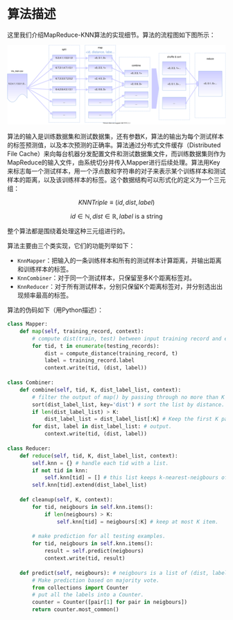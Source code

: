 # 算法描述

这里我们介绍MapReduce-KNN算法的实现细节。算法的流程图如下图所示：

![](../figure/algorithm.drawio.svg)

算法的输入是训练数据集和测试数据集，还有参数K，算法的输出为每个测试样本的标签预测值，以及本次预测的正确率。算法通过分布式文件缓存（Distributed File Cache）来向每台机器分发配置文件和测试数据集文件，而训练数据集则作为MapReduce的输入文件，由系统切分并传入Mapper进行后续处理。算法用Key来标志每一个测试样本，用一个浮点数和字符串的对子来表示某个训练样本和测试样本的距离，以及该训练样本的标签。这个数据结构可以形式化的定义为一个三元组：

$$
KNNTriple\equiv (id,dist,label)
$$

$$
id\in \mathbb{N},dist\in\mathbb{R},label\text{ is a string}
$$

整个算法都是围绕着处理这种三元组进行的。

算法主要由三个类实现，它们的功能列举如下：

- `KnnMapper`：把输入的一条训练样本和所有的测试样本计算距离，并输出距离和训练样本的标签。
- `KnnCombiner`：对于同一个测试样本，只保留至多K个距离标签对。
- `KnnReducer`：对于所有测试样本，分别只保留K个距离标签对，并分别选出出现频率最高的标签。

算法的伪码如下（用Python描述）：

```python
class Mapper:
    def map(self, training_record, context):
        # compute dist(train, test) between input training record and each testing record.
        for tid, t in enumerate(testing_records):
            dist = compute_distance(training_record, t)
            label = training_record.label
            context.write(tid, (dist, label))

class Combiner:
    def combine(self, tid, K, dist_label_list, context):
        # filter the output of map() by passing through no more than K pairs.
        sort(dist_label_list, key='dist') # sort the list by distance.
        if len(dist_label_list) > K:
        	dist_label_list = dist_label_list[:K] # Keep the first K pairs.
        for dist, label in dist_label_list: # output.
            context.write(tid, (dist, label))
        
class Reducer:
    def reduce(self, tid, K, dist_label_list, context):
        self.knn = {} # handle each tid with a list.
        if not tid in knn:
            self.knn[tid] = [] # this list keeps k-nearest-neigbours of tid.
        self.knn[tid].extend(dist_label_list)
        
    def cleanup(self, K, context):
        for tid, neigbours in self.knn.items():
            if len(neigbours) > K:
                self.knn[tid] = neigbours[:K] # keep at most K item.
                
        # make prediction for all testing examples.        
        for tid, neigbours in self.knn.items():
            result = self.predict(neigbours)
            context.write(tid, result)
            
    def predict(self, neigbours): # neigbours is a list of (dist, label).
        # Make prediction based on majority vote.
        from collections import Counter
        # put all the labels into a Counter.
        counter = Counter([pair[1] for pair in neigbours])
        return counter.most_common()
```
